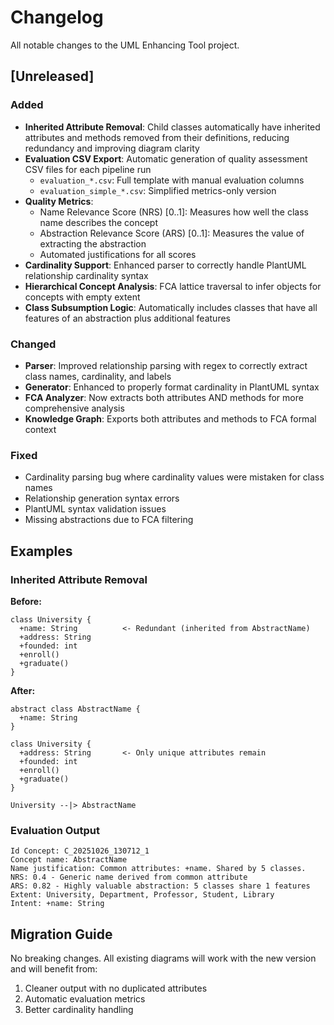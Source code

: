 # Changelog

All notable changes to the UML Enhancing Tool project.

## [Unreleased]

### Added
- **Inherited Attribute Removal**: Child classes automatically have inherited attributes and methods removed from their definitions, reducing redundancy and improving diagram clarity
- **Evaluation CSV Export**: Automatic generation of quality assessment CSV files for each pipeline run
  - `evaluation_*.csv`: Full template with manual evaluation columns
  - `evaluation_simple_*.csv`: Simplified metrics-only version
- **Quality Metrics**: 
  - Name Relevance Score (NRS) [0..1]: Measures how well the class name describes the concept
  - Abstraction Relevance Score (ARS) [0..1]: Measures the value of extracting the abstraction
  - Automated justifications for all scores
- **Cardinality Support**: Enhanced parser to correctly handle PlantUML relationship cardinality syntax
- **Hierarchical Concept Analysis**: FCA lattice traversal to infer objects for concepts with empty extent
- **Class Subsumption Logic**: Automatically includes classes that have all features of an abstraction plus additional features

### Changed
- **Parser**: Improved relationship parsing with regex to correctly extract class names, cardinality, and labels
- **Generator**: Enhanced to properly format cardinality in PlantUML syntax
- **FCA Analyzer**: Now extracts both attributes AND methods for more comprehensive analysis
- **Knowledge Graph**: Exports both attributes and methods to FCA formal context

### Fixed
- Cardinality parsing bug where cardinality values were mistaken for class names
- Relationship generation syntax errors
- PlantUML syntax validation issues
- Missing abstractions due to FCA filtering

## Examples

### Inherited Attribute Removal

**Before:**
```plantuml
class University {
  +name: String          <- Redundant (inherited from AbstractName)
  +address: String
  +founded: int
  +enroll()
  +graduate()
}
```

**After:**
```plantuml
abstract class AbstractName {
  +name: String
}

class University {
  +address: String       <- Only unique attributes remain
  +founded: int
  +enroll()
  +graduate()
}

University --|> AbstractName
```

### Evaluation Output

```csv
Id Concept: C_20251026_130712_1
Concept name: AbstractName
Name justification: Common attributes: +name. Shared by 5 classes.
NRS: 0.4 - Generic name derived from common attribute
ARS: 0.82 - Highly valuable abstraction: 5 classes share 1 features
Extent: University, Department, Professor, Student, Library
Intent: +name: String
```

## Migration Guide

No breaking changes. All existing diagrams will work with the new version and will benefit from:
1. Cleaner output with no duplicated attributes
2. Automatic evaluation metrics
3. Better cardinality handling
